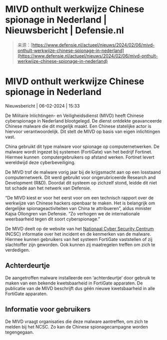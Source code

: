 <!--yml

category: 未分类

date: 2024-05-27 14:38:12

-->

# MIVD onthult werkwijze Chinese spionage in Nederland | Nieuwsbericht | Defensie.nl

> 来源：[https://www.defensie.nl/actueel/nieuws/2024/02/06/mivd-onthult-werkwijze-chinese-spionage-in-nederland](https://www.defensie.nl/actueel/nieuws/2024/02/06/mivd-onthult-werkwijze-chinese-spionage-in-nederland)

# MIVD onthult werkwijze Chinese spionage in Nederland

Nieuwsbericht | 06-02-2024 | 15:33

De Militaire Inlichtingen- en Veiligheidsdienst (MIVD) heeft Chinese cyberspionage in Nederland blootgelegd. De dienst ontdekte geavanceerde Chinese malware die dit mogelijk maakt. Een Chinese statelijke actor is hiervoor verantwoordelijk. Dit stelt de MIVD op basis van eigen inlichtingen vast.

China gebruikt dit type malware voor spionage op computernetwerken. De malware wordt ingezet bij systemen (FortiGate) van het bedrijf Fortinet. Hiermee kunnen  computergebruikers op afstand werken. Fortinet levert wereldwijd deze cyberbeveiliging.

De MIVD trof de malware vorig jaar bij de krijgsmacht aan op een losstaand computernetwerk. Dit werd gebruikt voor ongerubriceerde Research and Development (R&D). Doordat dit systeem op zichzelf stond, leidde dit niet tot schade aan het netwerk van Defensie.

“De MIVD kiest er voor het eerst voor om een technisch rapport over de werkwijze van Chinese hackers openbaar te maken. Het is belangrijk om dergelijke spionageactiviteiten van China te attribueren”, aldus minister Kajsa Ollongren van Defensie. “Zo verhogen we de internationale weerbaarheid tegen dit soort cyberspionage.”

De MIVD deelt op de website van het [Nationaal Cyber Security Centrum](https://www.ncsc.nl/actueel/nieuws/2024/februari/6/nieuwe-malware-benadrukt-aanhoudende-interesse-in-edge-devices) (NCSC) informatie over het incident en de kenmerken van de malware. Hiermee kunnen gebruikers van het systeem FortiGate vaststellen of zij slachtoffer zijn geworden. Ook kunnen zij maatregelen treffen om zich te verdedigen.

## Achterdeurtje

De aangetroffen malware installeerde een ‘achterdeurtje’ door gebruik te maken van een bekende kwetsbaarheid in FortiGate apparaten. De publicatie van de MIVD beschrijft dus géén nieuwe kwetsbaarheid in alle FortiGate apparaten.

## Informatie voor gebruikers

De MIVD vraagt organisaties die deze malware aantreffen, om zich te melden bij het NCSC. Zo kan de Chinese spionagecampagne worden tegengegaan.
